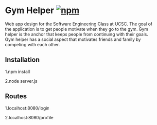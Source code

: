 
# Gym Helper [![npm](https://img.shields.io/npm/v/npm.svg?style=for-the-badge)]()

 Web app design for the Software Engineering Class at UCSC. The goal of the application is to get people motivate when they go to the gym. Gym helper is the anchor that keeps people from continuing with their goals. Gym helper has a social aspect that motivates friends and family by competing with each other.  

## Installation
1.npm install

2.node server.js

## Routes
 1.localhost:8080/login

 2.localhost:8080/profile
